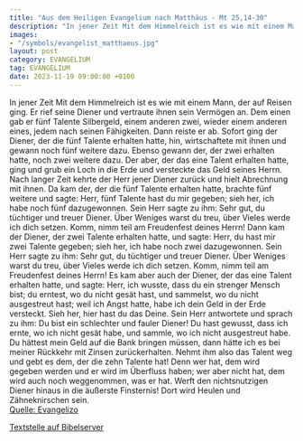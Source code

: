 ```yaml
---
title: "Aus dem Heiligen Evangelium nach Matthäus - Mt 25,14-30"
description: "In jener Zeit Mit dem Himmelreich ist es wie mit einem Mann, der auf Reisen ging. Er rief seine Diener und vertraute ihnen sein Vermögen an. Dem einen gab er fünf Talente Silbergeld, einem anderen zwei, wieder einem anderen eines, jedem nach seinen Fähigkeiten. Dann reiste er ab....."
images:
- "/symbols/evangelist_matthaeus.jpg"
layout: post
category: EVANGELIUM
tag: EVANGELIUM
date: 2023-11-19 09:00:00 +0100
---
```

In jener Zeit Mit dem Himmelreich ist es wie mit einem Mann, der auf Reisen ging. Er rief seine Diener und vertraute ihnen sein Vermögen an.
Dem einen gab er fünf Talente Silbergeld, einem anderen zwei, wieder einem anderen eines, jedem nach seinen Fähigkeiten. Dann reiste er ab.
Sofort ging der Diener, der die fünf Talente erhalten hatte, hin, wirtschaftete mit ihnen und gewann noch fünf weitere dazu.<!--more-->
Ebenso gewann der, der zwei erhalten hatte, noch zwei weitere dazu.
Der aber, der das eine Talent erhalten hatte, ging und grub ein Loch in die Erde und versteckte das Geld seines Herrn.
Nach langer Zeit kehrte der Herr jener Diener zurück und hielt Abrechnung mit ihnen.
Da kam der, der die fünf Talente erhalten hatte, brachte fünf weitere und sagte: Herr, fünf Talente hast du mir gegeben; sieh her, ich habe noch fünf dazugewonnen.
Sein Herr sagte zu ihm: Sehr gut, du tüchtiger und treuer Diener. Über Weniges warst du treu, über Vieles werde ich dich setzen. Komm, nimm teil am Freudenfest deines Herrn!
Dann kam der Diener, der zwei Talente erhalten hatte, und sagte: Herr, du hast mir zwei Talente gegeben; sieh her, ich habe noch zwei dazugewonnen.
Sein Herr sagte zu ihm: Sehr gut, du tüchtiger und treuer Diener. Über Weniges warst du treu, über Vieles werde ich dich setzen. Komm, nimm teil am Freudenfest deines Herrn!
Es kam aber auch der Diener, der das eine Talent erhalten hatte, und sagte: Herr, ich wusste, dass du ein strenger Mensch bist; du erntest, wo du nicht gesät hast, und sammelst, wo du nicht ausgestreut hast;
weil ich Angst hatte, habe ich dein Geld in der Erde versteckt. Sieh her, hier hast du das Deine.
Sein Herr antwortete und sprach zu ihm: Du bist ein schlechter und fauler Diener! Du hast gewusst, dass ich ernte, wo ich nicht gesät habe, und sammle, wo ich nicht ausgestreut habe.
Du hättest mein Geld auf die Bank bringen müssen, dann hätte ich es bei meiner Rückkehr mit Zinsen zurückerhalten.
Nehmt ihm also das Talent weg und gebt es dem, der die zehn Talente hat!
Denn wer hat, dem wird gegeben werden und er wird im Überfluss haben; wer aber nicht hat, dem wird auch noch weggenommen, was er hat.
Werft den nichtsnutzigen Diener hinaus in die äußerste Finsternis! Dort wird Heulen und Zähneknirschen sein.<br>
[Quelle: Evangelizo](https://evangeliumtagfuertag.org/DE/gospel)

[Textstelle auf Bibelserver](https://www.bibleserver.com/EU/Matthäus25,14-30)

